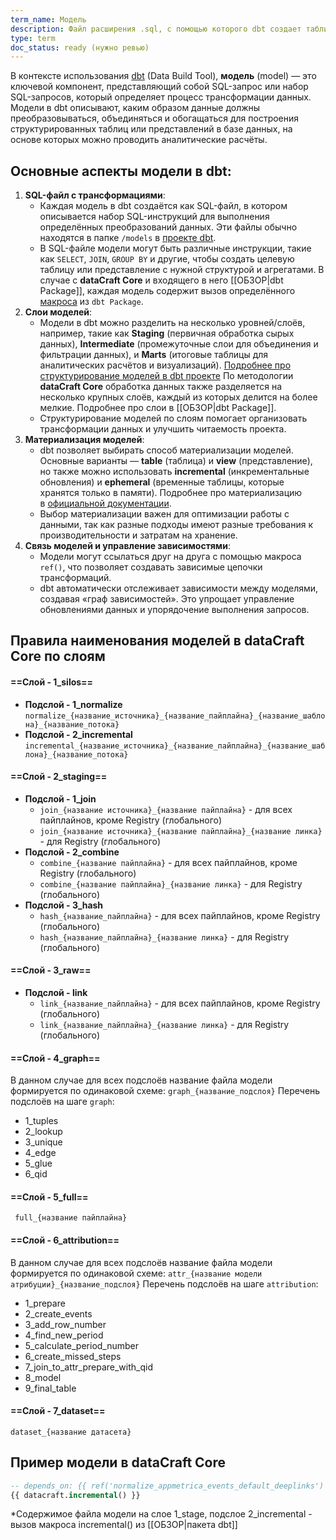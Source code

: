 ```yaml
---
term_name: Модель
description: Файл расширения .sql, с помощью которого dbt создает таблицу или view.
type: term
doc_status: ready (нужно ревью)
---
```

В контексте использования [dbt](https://docs.getdbt.com/docs/introduction) (Data Build Tool), **модель** (model) — это ключевой компонент, представляющий собой SQL-запрос или набор SQL-запросов, который определяет процесс трансформации данных. Модели в dbt описывают, каким образом данные должны преобразовываться, объединяться и обогащаться для построения структурированных таблиц или представлений в базе данных, на основе которых можно проводить аналитические расчёты.
## Основные аспекты модели в dbt:
1. **SQL-файл с трансформациями**:
	- Каждая модель в dbt создаётся как SQL-файл, в котором описывается набор SQL-инструкций для выполнения определённых преобразований данных. Эти файлы обычно находятся в папке `/models` в [проекте dbt](https://docs.getdbt.com/docs/build/projects).
	- В SQL-файле модели могут быть различные инструкции, такие как `SELECT`, `JOIN`, `GROUP BY` и другие, чтобы создать целевую таблицу или представление с нужной структурой и агрегатами. В случае с **dataCraft Core** и входящего в него [[ОБЗОР|dbt Package]], каждая модель содержит вызов определённого [макроса](https://docs.getdbt.com/docs/build/jinja-macros) из `dbt Package`.
2. **Слои моделей**:
    - Модели в dbt можно разделить на несколько уровней/слоёв, например, такие как **Staging** (первичная обработка сырых данных), **Intermediate** (промежуточные слои для объединения и фильтрации данных), и **Marts** (итоговые таблицы для аналитических расчётов и визуализаций). [Подробнее про структурирование моделей в dbt проекте](https://docs.getdbt.com/best-practices/how-we-structure/1-guide-overview)
		По методологии **dataCraft Core** обработка данных также разделяется на несколько крупных слоёв, каждый из которых делится на более мелкие. Подробнее про слои в [[ОБЗОР|dbt Package]].
    - Структурирование моделей по слоям помогает организовать трансформации данных и улучшить читаемость проекта.
3. **Материализация моделей**:
    - dbt позволяет выбирать способ материализации моделей. Основные варианты — **table** (таблица) и **view** (представление), но также можно использовать **incremental** (инкрементальные обновления) и **ephemeral** (временные таблицы, которые хранятся только в памяти). Подробнее про материализацию в [официальной документации](https://docs.getdbt.com/docs/build/materializations). 
    - Выбор материализации важен для оптимизации работы с данными, так как разные подходы имеют разные требования к производительности и затратам на хранение.
4. **Связь моделей и управление зависимостями**:
    - Модели могут ссылаться друг на друга с помощью макроса `ref()`, что позволяет создавать зависимые цепочки трансформаций.
    - dbt автоматически отслеживает зависимости между моделями, создавая «граф зависимостей». Это упрощает управление обновлениями данных и упорядочение выполнения запросов.

## Правила наименования моделей в dataCraft Core по слоям

#### ==Слой - 1_silos==
- **Подслой - 1_normalize**
	`normalize_{название_источника}_{название_пайплайна}_{название_шаблона}_{название_потока}`
- **Подслой - 2_incremental**
	`incremental_{название_источника}_{название_пайплайна}_{название_шаблона}_{название_потока}`

#### ==Слой - 2_staging==
- **Подслой - 1_join**
	- `join_{название источника}_{название пайплайна}` - для всех пайплайнов, кроме Registry (глобального)
	- `join_{название источника}_{название пайплайна}_{название линка}` - для Registry (глобального)
- **Подслой - 2_combine** 
	- `combine_{название пайплайна}` - для всех пайплайнов, кроме Registry (глобального)
	- `combine_{название пайплайна}_{название линка}` - для Registry (глобального)
- **Подслой - 3_hash** 
	- `hash_{название_пайплайна}` - для всех пайплайнов, кроме Registry (глобального)
	- `hash_{название_пайплайна}_{название линка}` - для Registry (глобального)

#### ==Слой - 3_raw==
- **Подслой - link** 
	- `link_{название_пайплайна}` - для всех пайплайнов, кроме Registry (глобального)
	- `link_{название_пайплайна}_{название линка}` - для Registry (глобального)

#### ==Слой - 4_graph==
В данном случае для всех подслоёв название файла модели формируется по одинаковой схеме:
	`graph_{название_подслоя}`
Перечень подслоёв на шаге `graph`:
- 1_tuples                     
- 2_lookup                       
- 3_unique
- 4_edge                          
- 5_glue                          
- 6_qid                           

#### ==Слой - 5_full==
	 full_{название пайплайна}

#### ==Слой - 6_attribution==
В данном случае для всех подслоёв название файла модели формируется по одинаковой схеме:
	`attr_{название модели атрибуции}_{название_подслоя}`
Перечень подслоёв на шаге `attribution`:
- 1_prepare 
- 2_create_events
- 3_add_row_number
- 4_find_new_period 
- 5_calculate_period_number 
- 6_create_missed_steps
- 7_join_to_attr_prepare_with_qid
- 8_model  
- 9_final_table     

#### ==Слой - 7_dataset==
	dataset_{название датасета}


## Пример модели в dataCraft Core
```sql
-- depends_on: {{ ref('normalize_appmetrica_events_default_deeplinks') }}
{{ datacraft.incremental() }}
```
*Содержимое файла модели на слое 1_stage, подслое 2_incremental - вызов макроса incremental() из [[ОБЗОР|пакета dbt]]
